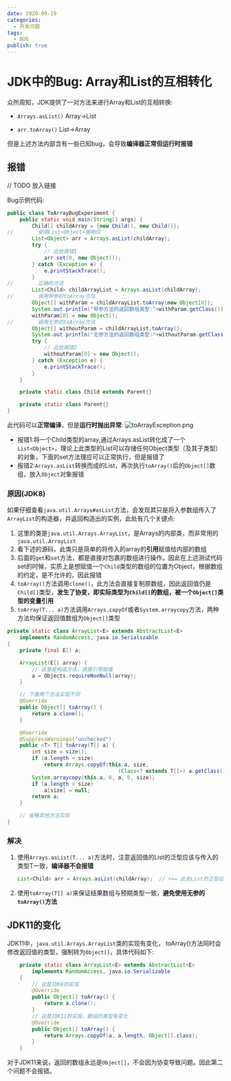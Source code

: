 ```yaml
---
date: 2020-09-19
categories:
  - 开发问题
tags:
  - BUG
publish: true
---
```


# JDK中的Bug: Array和List的互相转化

​众所周知，JDK提供了一对方法来进行Array和List的互相转换:

- ```Arrays.asList()```  Array->List

- ```arr.toArray()```  List->Array

但是上述方法内部含有一些已知bug，会导致**编译器正常但运行时报错**

## 报错

// TODO 放入链接

Bug示例代码:

```java
public class ToArrayBugExperiment {
    public static void main(String[] args) {
        Child[] childArray = {new Child(), new Child()};
//        使用List<Object>接响应
        List<Object> arr = Arrays.asList(childArray);  
        try {
            // 此处报错1
            arr.set(0, new Object());
        } catch (Exception e) {
            e.printStackTrace();
        }
//        正确的方法
        List<Child> childArrayList = Arrays.asList(childArray);
//        调用带参的toArray方法
        Object[] withParam = childArrayList.toArray(new Object[0]);
        System.out.println("带参方法的返回数组类型:"+withParam.getClass());
        withParam[0] = new Object();
//        调用无参的toArray方法
        Object[] withoutParam = childArrayList.toArray();
        System.out.println("无参方法的返回数组类型:"+withoutParam.getClass());
        try {
            // 此处报错2
            withoutParam[0] = new Object();
        } catch (Exception e) {
            e.printStackTrace();
        }
    }

    private static class Child extends Parent{}

    private static class Parent{}
}
```

此代码可以**正常编译**，但是**运行时抛出异常**:
![toArrayException.png](https://cdn.jsdmirror.com/gh/kkyeer/picbed/toArrayException.png.png)

- 报错1:将一个Child类型的array,通过Arrays.asList转化成了一个```List<Object>```，理论上此类型的List可以存储任何Object类型（及其子类型）的对象，下面的set方法理应可以正常执行，但是报错了
- 报错2:```Arrays.asList```转换而成的List，再次执行```toArray()```后的```Object[]```数组，放入```Object```对象报错

### 原因(JDK8)

如果仔细查看```java.util.Arrays#asList```方法，会发现其只是将入参数组传入了```ArrayList```的构造器，并返回构造出的实例，此处有几个关键点:

1. 这里的类是```java.util.Arrays.ArrayList```，是Arrays的内部类，而非常用的```java.util.ArrayList```
2. 看下述的源码，此类只是简单的将传入的array的**引用**赋值给内部的数组
3. 后面的```get```和```set```方法，都是直接对包裹的数组进行操作。因此在上述测试代码set的时候，实质上是想赋值一个```Child```类型的数组的位置为Object，根据数组的约定，是不允许的，因此报错
4. ```toArray()```方法调用```clone()```，此方法会直接复制原数组，因此返回值仍是```Child[]```类型，**发生了协变，即实际类型为```Child[]```的数组，被一个```Object[]```类型的变量引用**
5. ```toArray(T... a)```方法调用```Arrays.copyOf```或者```System.arraycopy```方法，两种方法均保证返回值数组为```Object[]```类型

```java
private static class ArrayList<E> extends AbstractList<E>
    implements RandomAccess, java.io.Serializable
{
    private final E[] a;

    ArrayList(E[] array) {
        // 这里是构造方法，直接引用赋值
        a = Objects.requireNonNull(array);
    }

    // 下面两个方法实现不同
    @Override
    public Object[] toArray() {
        return a.clone();
    }

    @Override
    @SuppressWarnings("unchecked")
    public <T> T[] toArray(T[] a) {
        int size = size();
        if (a.length < size)
            return Arrays.copyOf(this.a, size,
                                    (Class<? extends T[]>) a.getClass());
        System.arraycopy(this.a, 0, a, 0, size);
        if (a.length > size)
            a[size] = null;
        return a;
    }

    // 省略其他方法实现
}
```

### 解决

1. 使用```Arrays.asList(T... a)```方法时，注意返回值的List的泛型应该与传入的类型T一致，**编译器不会报错**

    ```java
    List<Child> arr = Arrays.asList(childArray);  // <== 此处List的泛型应为Child，不能随便修改
    ```

2. 使用```toArray(T[] a)```来保证结果数组与预期类型一致，**避免使用无参的```toArray()```方法**

## JDK11的变化

JDK11中，```java.util.Arrays.ArrayList```类的实现有变化， toArray()方法同时会修改返回值的类型，强制转为```Object[]```，具体代码如下:

```java
    private static class ArrayList<E> extends AbstractList<E>
        implements RandomAccess, java.io.Serializable
    {
        // 这是JDK8的实现
        @Override
        public Object[] toArray() {
            return a.clone();
        }
        // 这是JDK11的实现，数组的类型有变化
        @Override
        public Object[] toArray() {
            return Arrays.copyOf(a, a.length, Object[].class);
        }
    }
```

对于JDK11来说，返回的数组永远是```Object[]```，不会因为协变导致问题。因此第二个问题不会报错。
